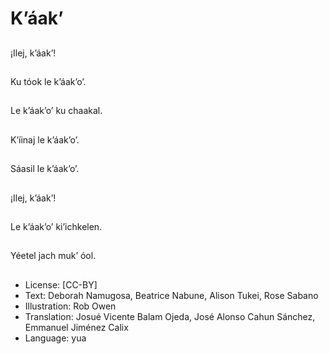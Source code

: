 # K’áak’

##
¡Ilej, k’áak’!

##
Ku tóok le k’áak’o’.

##
Le k’áak’o’ ku chaakal.

##
K’íinaj le k’áak’o’.

##
Sáasil le k’áak’o’.

##
¡Ilej, k’áak’!

##
Le k’áak’o’ ki’ichkelen.

##
Yéetel jach muk’ óol.

##
* License: [CC-BY]
* Text: Deborah Namugosa, Beatrice Nabune, Alison Tukei, Rose Sabano
* Illustration: Rob Owen
* Translation: Josué Vicente Balam Ojeda, José Alonso Cahun Sánchez, Emmanuel Jiménez Calix
* Language: yua
